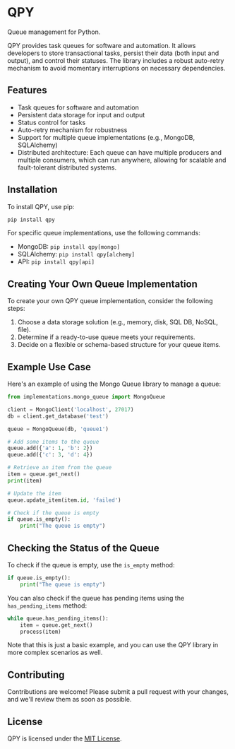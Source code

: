 # QPY
Queue management for Python.

QPY provides task queues for software and automation. It allows developers to store transactional tasks, persist their data (both input and output), and control their statuses. The library includes a robust auto-retry mechanism to avoid momentary interruptions on necessary dependencies.

## Features

* Task queues for software and automation
* Persistent data storage for input and output
* Status control for tasks
* Auto-retry mechanism for robustness
* Support for multiple queue implementations (e.g., MongoDB, SQLAlchemy)
* Distributed architecture: Each queue can have multiple producers and multiple consumers, which can run anywhere, allowing for scalable and fault-tolerant distributed systems.
## Installation

To install QPY, use pip:
```bash
pip install qpy
```
For specific queue implementations, use the following commands:

* MongoDB: `pip install qpy[mongo]`
* SQLAlchemy: `pip install qpy[alchemy]`
* API: `pip install qpy[api]`

## Creating Your Own Queue Implementation

To create your own QPY queue implementation, consider the following steps:

1. Choose a data storage solution (e.g., memory, disk, SQL DB, NoSQL, file).
2. Determine if a ready-to-use queue meets your requirements.
3. Decide on a flexible or schema-based structure for your queue items.

## Example Use Case

Here's an example of using the Mongo Queue library to manage a queue:
```python
from implementations.mongo_queue import MongoQueue

client = MongoClient('localhost', 27017)
db = client.get_database('test')

queue = MongoQueue(db, 'queue1')

# Add some items to the queue
queue.add({'a': 1, 'b': 2})
queue.add({'c': 3, 'd': 4})

# Retrieve an item from the queue
item = queue.get_next()
print(item)

# Update the item
queue.update_item(item.id, 'failed')

# Check if the queue is empty
if queue.is_empty():
    print("The queue is empty")
```
## Checking the Status of the Queue

To check if the queue is empty, use the `is_empty` method:
```python
if queue.is_empty():
    print("The queue is empty")
```
You can also check if the queue has pending items using the `has_pending_items` method:
```python
while queue.has_pending_items():
    item = queue.get_next()
    process(item)
```
Note that this is just a basic example, and you can use the QPY library in more complex scenarios as well.

<!-- 
## API Documentation

For more information on the QPY API, please refer to the [API documentation](link-to-api-docs TODO).
-->

## Contributing

Contributions are welcome! Please submit a pull request with your changes, and we'll review them as soon as possible.

## License

QPY is licensed under the [MIT License](/LICENSE).
